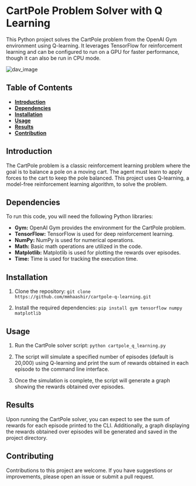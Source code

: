 # CartPole Problem Solver with Q Learning

This Python project solves the CartPole problem from the OpenAI Gym environment using Q-learning. It leverages TensorFlow for reinforcement learning and can be configured to run on a GPU for faster performance, though it can also be run in CPU mode.

![dav_image](https://miro.medium.com/v2/resize:fit:1200/1*HNcp0AcTME4WRKqfoDc_dw.png)

## Table of Contents

- [**Introduction**](#intro)
- [**Dependencies**](#dep)
- [**Installation**](#install)
- [**Usage**](#usage)
- [**Results**](#results)
- [**Contribution**](#contr)

## Introduction <a name="intro"></a>

The CartPole problem is a classic reinforcement learning problem where the goal is to balance a pole on a moving cart. The agent must learn to apply forces to the cart to keep the pole balanced. This project uses Q-learning, a model-free reinforcement learning algorithm, to solve the problem.

## Dependencies <a name="dep"></a>

To run this code, you will need the following Python libraries:

- **Gym:** OpenAI Gym provides the environment for the CartPole problem.
- **TensorFlow:** TensorFlow is used for deep reinforcement learning.
- **NumPy:** NumPy is used for numerical operations.
- **Math:** Basic math operations are utilized in the code.
- **Matplotlib:** Matplotlib is used for plotting the rewards over episodes.
- **Time:** Time is used for tracking the execution time.

## Installation <a name="install"></a>

1. Clone the repository:
   `git clone https://github.com/mmhaashir/cartpole-q-learning.git`
   
3. Install the required dependencies:
   `pip install gym tensorflow numpy matplotlib`

## Usage <a name="usage"></a>

1. Run the CartPole solver script:
   `python cartpole_q_learning.py`
   
3. The script will simulate a specified number of episodes (default is 20,000) using Q-learning and print the sum of rewards obtained in each episode to the command line interface.
   
5. Once the simulation is complete, the script will generate a graph showing the rewards obtained over episodes.

## Results <a name="results"></a>

Upon running the CartPole solver, you can expect to see the sum of rewards for each episode printed to the CLI. Additionally, a graph displaying the rewards obtained over episodes will be generated and saved in the project directory.

## Contributing <a  name="contr"></a>

Contributions to this project are welcome. If you have suggestions or improvements, please open an issue or submit a pull request.
